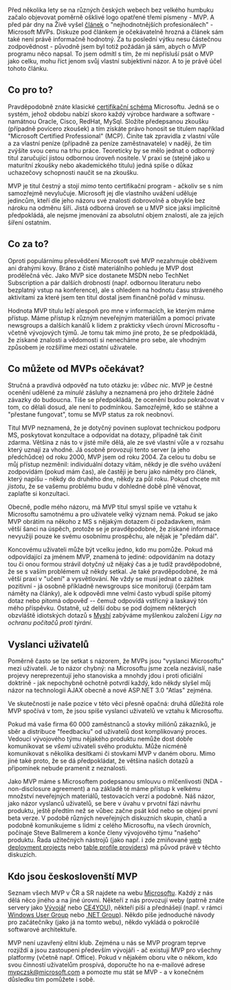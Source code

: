 <!-- dcterms:identifier = aspnetcz#78 -->
<!-- dcterms:title = "Nejhodnotnější profesionálové" Microsoftu - co se skrývá za zkratkou MVP -->
<!-- dcterms:abstract = Před několika lety se na různých českých webech bez velkého humbuku začalo objevovat poměrně ošklivé logo opatřené třemi písmeny - MVP. A před pár dny na Živě vyšel článek o "nejhodnotnějších profesionálech" - Microsoft MVPs. Diskuze pod článkem je očekávatelně hrozná a článek sám také není právě informačně hodnotný. Za tu poslední výtku nesu částečnou zodpovědnost - původně jsem byl totiž požádán já sám, abych o MVP programu něco napsal. To jsem odmítl s tím, že mi nepřísluší psát o MVP jako celku, mohu říct jenom svůj vlastní subjektivní názor. A to je právě účel tohoto článku. -->
<!-- np9:categoryId = 1 -->
<!-- x4w:category = Programování -->
<!-- np9:authorId = 1 -->
<!-- np9:authorEmail = michal.valasek@altairis.cz -->
<!-- dcterms:creator = Michal Altair Valášek -->
<!-- dcterms:created = 2006-02-24T03:09:14.687+01:00 -->
<!-- dcterms:dateAccepted = 2006-02-24T03:09:14.687+01:00 -->

Před několika lety se na různých českých webech bez velkého humbuku začalo objevovat poměrně ošklivé logo opatřené třemi písmeny - MVP. A před pár dny na Živě vyšel [článek](http://www.zive.cz/h/Uzivatel/AR.asp?ARI=128333) o "nejhodnotnějších profesionálech" - Microsoft MVPs. Diskuze pod článkem je očekávatelně hrozná a článek sám také není právě informačně hodnotný. Za tu poslední výtku nesu částečnou zodpovědnost - původně jsem byl totiž požádán já sám, abych o MVP programu něco napsal. To jsem odmítl s tím, že mi nepřísluší psát o MVP jako celku, mohu říct jenom svůj vlastní subjektivní názor. A to je právě účel tohoto článku.

## Co pro to?

Pravděpodobně znáte klasické [certifikační schéma](http://www.microsoft.com/learning/mcp/default.asp) Microsoftu. Jedná se o systém, jehož obdobu nabízí skoro každý výrobce hardware a software - namátnou Oracle, Cisco, RedHat, MySql. Složíte předepsanou zkoušku (případně povícero zkoušek) a tím získáte právo honosit se titulem například "Microsoft Certified Professional" (MCP). Činíte tak zpravidla z vlastní vůle a za vlastní peníze (případně za peníze zaměstnavatele) v naději, že tím zvýšíte svou cenu na trhu práce. Teoreticky by se mělo jednat o odborný titul zaručující jistou odbornou úroveň nositele. V praxi se (stejně jako u maturitní zkoušky nebo akademického titulu) jedná spíše o důkaz uchazečovy schopnosti naučit se na zkoušku.

MVP je titul čestný a stojí *mimo* tento certifikační program - ačkoliv se s ním samozřejmě nevylučuje. Microsoft jej dle vlastního uvážení uděluje jedincům, kteří dle jeho názoru své znalosti dobrovolně a obvykle bez nároku na odměnu šíří. Jistá odborná úroveň se u MVP sice jaksi implicitně předpokládá, ale nejsme jmenování za absolutní objem znalostí, ale za jejich šíření ostatním.

## Co za to?

Oproti populárnímu přesvědčení Microsoft své MVP nezahrnuje oběživem ani drahými kovy. Bráno z čistě materiálního pohledu je MVP dost prodělečná věc. Jako MVP sice dostanete MSDN nebo TechNet Subscription a pár dalších drobností (např. odbornou literaturu nebo bezplatný vstup na konference), ale s ohledem na hodnotu času stráveného aktivitami za které jsem ten titul dostal jsem finančně pořád v mínusu.

Hodnota MVP titulu leží alespoň pro mne v informacích, ke kterým máme přístup. Máme přístup k různým neveřejným materiálům a pomocí private newsgroups a dalších kanálů k lidem z prakticky všech úrovní Microsoftu - včetně vývojových týmů. Je tomu tak mimo jiné proto, že se předpokládá, že získané znalosti a vědomosti si nenecháme pro sebe, ale vhodným způsobem je rozšíříme mezi ostatní uživatele.

## Co můžete od MVPs očekávat?

Stručná a pravdivá odpověď na tuto otázku je: *vůbec nic*. MVP je čestné ocenění udělené za *minulé* zásluhy a neznamená pro jeho držitele žádné závazky do budoucna. Tiše se předpokládá, že ocenění budou pokračovat v tom, co dělali dosud, ale není to podmínkou. Samozřejmě, kdo se stáhne a "přestane fungovat", tomu se MVP status za rok neobnoví.

Titul MVP neznamená, že je dotyčný povinen suplovat technickou podporu MS, poskytovat konzultace a odpovídat na dotazy, případně tak činit zdarma. Většina z nás to v jisté míře dělá, ale ze své vlastní vůle a v rozsahu který uznají za vhodné. Já osobně provozuji tento server (a jeho předchůdce) od roku 2000, MVP jsem od roku 2004. Za celou tu dobu se můj přístup nezměnil: individuální dotazy vítám, někdy je dle svého uvážení zodpovídám (pokud mám čas), ale častěji je beru jako náměty pro článek, který napíšu - někdy do druhého dne, někdy za půl roku. Pokud chcete mít *jistotu*, že se vašemu problému budu v dohledné době plně věnovat, zaplaťte si konzultaci.

Obecně, podle mého názoru, má MVP titul smysl spíše ve vztahu k Microsoftu samotnému a pro uživatele velký význam nemá. Pokud se jako MVP obrátím na někoho z MS s nějakým dotazem či požadavkem, mám větší šanci na úspěch, protože se je pravděpodobné, že získané informace nevyužiji pouze ke svému osobnímu prospěchu, ale nějak je "předám dál".

Koncovému uživateli může být vcelku jedno, kdo mu pomůže. Pokud má odpovídající za jménem MVP, znamená to jediné: odpovídáním na dotazy tou či onou formou strávil dotyčný už nějaký čas a je tudíž pravděpodobné, že se s vaším problémem už někdy setkal. Je také pravděpodobné, že má větší praxi v "učení" a vysvětlování. Ne vždy se musí jednat o zážitek pozitivní - já osobně příkladně newsgroups sice monitoruji (čerpám tam náměty na články), ale k odpovědi mne velmi často vybudí spíše pitomý dotaz nebo pitomá odpověď -- čemuž odpovídá vstřícný a laskavý tón mého příspěvku. Ostatně, už delší dobu se pod dojmem některých obzvláště idiotských dotazů s [Myshí](http://www.bestijka.cz/) zabýváme myšlenkou založení *Ligy na ochranu počítačů proti týrání*.

## Vyslanci uživatelů

Poměrně často se lze setkat s názorem, že MVPs jsou "vyslanci Microsoftu" mezi uživateli. Je to názor chybný: na Microsoftu jsme zcela nezávislí, naše projevy nereprezentují jeho stanoviska a mnohdy jdou i proti oficiální doktríně - jak nepochybně ochotně potvrdí každý, kdo někdy slyšel můj názor na technologii AJAX obecně a nové ASP.NET 3.0 "Atlas" zejména.

Ve skutečnosti je naše pozice v této věci přesně opačná: druhá důležitá role MVP spočívá v tom, že jsou spíše vyslanci uživatelů ve vztahu k Microsoftu.

Pokud má vaše firma 60 000 zaměstnanců a stovky miliónů zákazníků, je sběr a distribuce "feedbacku" od uživatelů dost komplikovaný proces. Vedoucí vývojového týmu nějakého produktu nemůže dost dobře komunikovat se *všemi* uživateli svého produktu. Může nicméně komunikovat s několika desítkami či stovkami MVP v daném oboru. Mimo jiné také proto, že se dá předpokládat, že většina našich dotazů a připomínek nebude pramenit z neznalosti.

Jako MVP máme s Microsoftem podepsanou smlouvu o mlčenlivosti (NDA - non-disclosure agreement) a na základě té máme přístup k velkému množství neveřejných materiálů, testovacích verzí a podobně. Náš názor, jako názor vyslanců uživatelů, se bere v úvahu v prvotní fázi návrhu produktu, ještě předtím než se vůbec začne psát kód nebo se objeví první beta verze. V podobě různých neveřejných diskuzních skupin, chatů a podobně komunikujeme s lidmi z celého Microsoftu, na všech úrovních, počínaje Steve Ballmerem a konče členy vývojového týmu "našeho" produktu. Řada užitečných nástrojů (jako např. i zde zmiňované [web deployment projects](http://msdn.microsoft.com/asp.net/reference/infrastructure/wdp/default.aspx) nebo [table profile providers](http://www.asp.net/sandbox/samp_profiles.aspx)) má původ právě v těchto diskuzích.

## Kdo jsou českoslovenští MVP

Seznam všech MVP v ČR a SR najdete na webu [Microsoftu](http://www.microsoft.com/cze/communities/mvp/mvpcz.mspx). Každý z nás dělá něco jiného a na jiné úrovni. Někteří z nás provozují weby (patrně znáte servery jako [Vývojář](http://www.vyvojar.cz/) nebo [CE4YOU](http://www.ce4you.cz/)), někteří píší a přednášejí (např. v rámci [Windows User Group](http://www.wug.cz/) nebo [.NET Group](http://www.dng.cz/)). Někdo píše jednoduché návody pro začátečníky (jako já na tomto webu), někdo vykládá o pokročilé softwarové architektuře.

MVP není uzavřený elitní klub. Zejména u nás se MVP program teprve rozjíždí a jsou zastoupeni především vývojáři - ač existují MVP pro všechny platformy (včetně např. Office). Pokud v nějakém oboru víte o někom, kdo svou činností uživatelům prospívá, doporučte ho na e-mailové adrese [mvpczsk@microsoft.com](mailto:mvpczsk@microsoft.com) a pomozte mu stát se MVP - a v konečném důsledku tím pomůžete i sobě.